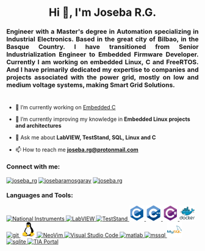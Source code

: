 <h1 align="center">Hi 👋, I'm Joseba R.G.</h1>

<h3 align="justify">
Engineer with a Master's degree in Automation specializing in Industrial Electronics. Based in the great city of Bilbao, in the Basque Country. I have transitioned from Senior Industrialization Engineer to Embedded Firmware Developer. Currently I am working on embedded Linux, C and FreeRTOS. And I have primarily dedicated my expertise to companies and projects associated with the power grid, mostly on low and medium voltage systems, making Smart Grid Solutions.
</h3>

<div style="margin-top:40px;"></div>

- 🔭 I’m currently working on [Embedded C](https://github.com/JosebaRG/toolbox)

- 🌱 I’m currently improving my knowledge in **Embedded Linux projects and architectures**

- 💬 Ask me about **LabVIEW, TestStand, SQL, Linux and C**

- 📫 How to reach me **joseba.rg@protonmail.com**


<h3 align="left" style="margin-top:20px;">Connect with me:</h3>
<p align="left">
<a href="https://twitter.com/joseba_rg" target="blank"><img align="center" src="https://raw.githubusercontent.com/rahuldkjain/github-profile-readme-generator/master/src/images/icons/Social/twitter.svg" alt="joseba_rg" height="30" width="40" /></a>
<a href="https://linkedin.com/in/josebaramosgaray" target="blank"><img align="center" src="https://raw.githubusercontent.com/rahuldkjain/github-profile-readme-generator/master/src/images/icons/Social/linked-in-alt.svg" alt="josebaramosgaray" height="30" width="40" /></a>
<a href="https://instagram.com/joseba.rg" target="blank"><img align="center" src="https://raw.githubusercontent.com/rahuldkjain/github-profile-readme-generator/master/src/images/icons/Social/instagram.svg" alt="joseba.rg" height="30" width="40" /></a>
</p>


<h3 align="left" style="margin-top:20px;">Languages and Tools:</h3>
<p align="left">
    <a href="https://www.ni.com" target="_blank" rel="noreferrer"> 
        <img src="https://upload.wikimedia.org/wikipedia/commons/4/43/National_Instruments_logo_2020.svg" alt="National Instruments" width="60" height="40"/>
    </a> 
    <a href="https://www.ni.com/es-es/shop/labview.html" target="_blank" rel="noreferrer"> 
        <img src="https://ni.scene7.com/is/image/ni/LabVIEW?$ni-icon-pm$" alt="LabVIEW" width="40" height="40"/>
    </a>
    <a href="https://www.ni.com/es-es/shop/electronic-test-instrumentation/application-software-for-electronic-test-and-instrumentation-category/what-is-teststand.html" target="_blank" rel="noreferrer"> 
        <img src="https://ni.scene7.com/is/image/ni/TestStand_BG?$ni-icon-pm$" alt="TestStand" width="40" height="40"/>
    </a>
    <a href="https://www.cprogramming.com/" target="_blank" rel="noreferrer"> 
        <img src="https://raw.githubusercontent.com/devicons/devicon/master/icons/c/c-original.svg" alt="c" width="40" height="40"/>
    </a> 
    <a href="https://www.w3schools.com/cpp/" target="_blank" rel="noreferrer"> 
        <img src="https://raw.githubusercontent.com/devicons/devicon/master/icons/cplusplus/cplusplus-original.svg" alt="cplusplus" width="40" height="40"/>
    </a> 
    <a href="https://www.w3schools.com/cs/" target="_blank" rel="noreferrer"> 
        <img src="https://raw.githubusercontent.com/devicons/devicon/master/icons/csharp/csharp-original.svg" alt="csharp" width="40" height="40"/>
    </a>
    <a href="https://www.docker.com/" target="_blank" rel="noreferrer"> 
        <img src="https://raw.githubusercontent.com/devicons/devicon/master/icons/docker/docker-original-wordmark.svg" alt="docker" width="40" height="40"/>
    </a>
    <a href="https://git-scm.com/" target="_blank" rel="noreferrer"> 
        <img src="https://www.vectorlogo.zone/logos/git-scm/git-scm-icon.svg" alt="git" width="40" height="40"/>
    </a>
    <a href="https://www.linux.org/" target="_blank" rel="noreferrer">
        <img src="https://raw.githubusercontent.com/devicons/devicon/master/icons/linux/linux-original.svg" alt="linux" width="40" height="40"/>
    </a>
    <a href="https://neovim.io/" target="_blank" rel="noreferrer">
        <img src="https://upload.wikimedia.org/wikipedia/commons/9/9f/Vimlogo.svg" alt="NeoVim" width="40" height="40"/>
    </a>
    <a href="https://code.visualstudio.com/" target="_blank" rel="noreferrer">
        <img src="https://code.visualstudio.com/favicon.ico" alt="Visual Studio Code" width="40" height="40"/>
    </a>
    <a href="https://www.mathworks.com/" target="_blank" rel="noreferrer"> 
        <img src="https://upload.wikimedia.org/wikipedia/commons/2/21/Matlab_Logo.png" alt="matlab" width="40" height="40"/>
    </a>
        <a href="https://www.microsoft.com/en-us/sql-server" target="_blank" rel="noreferrer">
        <img src="https://www.svgrepo.com/show/303229/microsoft-sql-server-logo.svg" alt="mssql" width="40" height="40"/>
    </a>
    <a href="https://www.mysql.com/" target="_blank" rel="noreferrer">
        <img src="https://raw.githubusercontent.com/devicons/devicon/master/icons/mysql/mysql-original-wordmark.svg" alt="mysql" width="40" height="40"/>
    </a>
        <a href="https://www.sqlite.org/" target="_blank" rel="noreferrer">
        <img src="https://www.vectorlogo.zone/logos/sqlite/sqlite-icon.svg" alt="sqlite" width="40" height="40"/>
    </a>
    </a>
        <a href="https://new.siemens.com/mx/es/productos/automatizacion/industry-software/automation-software/tia-portal/software.html" target="_blank" rel="noreferrer">
        <img src="https://i0.wp.com/theautomationblog.com/wp-content/uploads/2021/02/TIA-Portal-Logo.jpg?ssl=1" alt="TIA Portal" width="40" height="40"/>
    </a>
</p>

